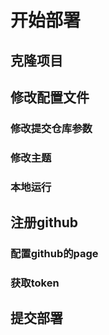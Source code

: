 # 开始部署

## 克隆项目

## 修改配置文件

### 修改提交仓库参数

### 修改主题

### 本地运行

## 注册github

### 配置github的page

### 获取token

## 提交部署
